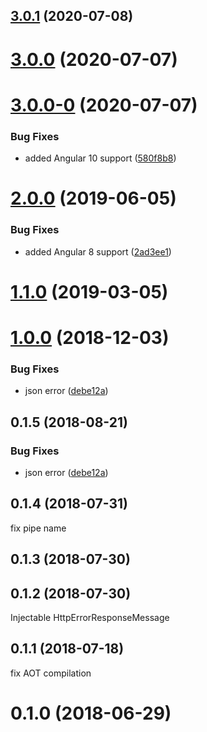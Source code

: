 ## [3.0.1](https://github.com/LCGroupIT/angular-i18next-error-interceptor/compare/v3.0.0...v3.0.1) (2020-07-08)



# [3.0.0](https://github.com/LCGroupIT/angular-i18next-error-interceptor/compare/v3.0.0-0...v3.0.0) (2020-07-07)



# [3.0.0-0](https://github.com/LCGroupIT/angular-i18next-error-interceptor/compare/v2.0.0...v3.0.0-0) (2020-07-07)


### Bug Fixes

* added Angular 10 support ([580f8b8](https://github.com/LCGroupIT/angular-i18next-error-interceptor/commit/580f8b8e006331bed0494fd36ae4fe1b8043221b))



# [2.0.0](https://github.com/LCGroupIT/angular-i18next-error-interceptor/compare/v1.1.0...v2.0.0) (2019-06-05)


### Bug Fixes

* added Angular 8 support ([2ad3ee1](https://github.com/LCGroupIT/angular-i18next-error-interceptor/commit/2ad3ee1))



# [1.1.0](https://github.com/LCGroupIT/angular-i18next-error-interceptor/compare/v1.0.0...v1.1.0) (2019-03-05)



# [1.0.0](https://github.com/LCGroupIT/angular-i18next-error-interceptor/compare/v0.1.3...v1.0.0) (2018-12-03)


### Bug Fixes

* json error ([debe12a](https://github.com/LCGroupIT/angular-i18next-error-interceptor/commit/debe12a))



<a name="0.1.5"></a>
## 0.1.5 (2018-08-21)


### Bug Fixes

* json error ([debe12a](https://github.com/LCGroupIT/angular-i18next-error-interceptor/commit/debe12a))



<a name="0.1.4"></a>
## 0.1.4 (2018-07-31)
fix pipe name


<a name="0.1.3"></a>
## 0.1.3 (2018-07-30)



<a name="0.1.2"></a>
## 0.1.2 (2018-07-30)
Injectable HttpErrorResponseMessage


<a name="0.1.1"></a>
## 0.1.1 (2018-07-18)
fix AOT compilation


<a name="0.1.0"></a>
# 0.1.0 (2018-06-29)



